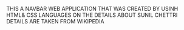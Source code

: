 THIS A NAVBAR WEB APPLICATION THAT WAS CREATED BY USINH HTML& CSS LANGUAGES ON THE DETAILS ABOUT SUNIL CHETTRI DETAILS ARE TAKEN FROM WIKIPEDIA 
